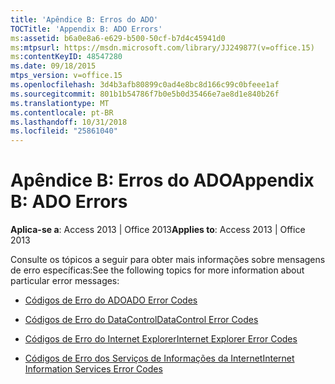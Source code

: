 ```yaml
---
title: 'Apêndice B: Erros do ADO'
TOCTitle: 'Appendix B: ADO Errors'
ms:assetid: b6a0e8a6-e629-b500-50cf-b7d4c45941d0
ms:mtpsurl: https://msdn.microsoft.com/library/JJ249877(v=office.15)
ms:contentKeyID: 48547280
ms.date: 09/18/2015
mtps_version: v=office.15
ms.openlocfilehash: 3d4b3afb80899c0ad4e8bc8d166c99c0bfeee1af
ms.sourcegitcommit: 801b1b54786f7b0e5b0d35466e7ae8d1e840b26f
ms.translationtype: MT
ms.contentlocale: pt-BR
ms.lasthandoff: 10/31/2018
ms.locfileid: "25861040"
---
```

# <a name="appendix-b-ado-errors"></a><span data-ttu-id="4c7ce-102">Apêndice B: Erros do ADO</span><span class="sxs-lookup"><span data-stu-id="4c7ce-102">Appendix B: ADO Errors</span></span>


<span data-ttu-id="4c7ce-103">**Aplica-se a**: Access 2013 | Office 2013</span><span class="sxs-lookup"><span data-stu-id="4c7ce-103">**Applies to**: Access 2013 | Office 2013</span></span>

<span data-ttu-id="4c7ce-104">Consulte os tópicos a seguir para obter mais informações sobre mensagens de erro específicas:</span><span class="sxs-lookup"><span data-stu-id="4c7ce-104">See the following topics for more information about particular error messages:</span></span>

- [<span data-ttu-id="4c7ce-105">Códigos de Erro do ADO</span><span class="sxs-lookup"><span data-stu-id="4c7ce-105">ADO Error Codes</span></span>](ado-error-codes.md)

- [<span data-ttu-id="4c7ce-106">Códigos de Erro do DataControl</span><span class="sxs-lookup"><span data-stu-id="4c7ce-106">DataControl Error Codes</span></span>](datacontrol-error-codes.md)

- [<span data-ttu-id="4c7ce-107">Códigos de Erro do Internet Explorer</span><span class="sxs-lookup"><span data-stu-id="4c7ce-107">Internet Explorer Error Codes</span></span>](internet-explorer-error-codes.md)

- [<span data-ttu-id="4c7ce-108">Códigos de Erro dos Serviços de Informações da Internet</span><span class="sxs-lookup"><span data-stu-id="4c7ce-108">Internet Information Services Error Codes</span></span>](internet-information-services-error-codes.md)

